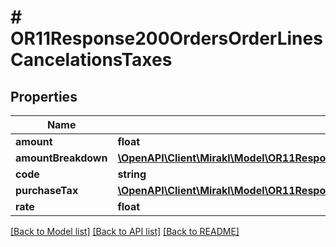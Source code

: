 # # OR11Response200OrdersOrderLinesCancelationsTaxes

## Properties

Name | Type | Description | Notes
------------ | ------------- | ------------- | -------------
**amount** | **float** | Tax amount | [optional]
**amountBreakdown** | [**\OpenAPI\Client\Mirakl\Model\OR11Response200OrdersOrderLinesCancelationsTaxesAmountBreakdown**](OR11Response200OrdersOrderLinesCancelationsTaxesAmountBreakdown.md) |  | [optional]
**code** | **string** | Tax code | [optional]
**purchaseTax** | [**\OpenAPI\Client\Mirakl\Model\OR11Response200OrdersOrderLinesCancelationsTaxesPurchaseTax**](OR11Response200OrdersOrderLinesCancelationsTaxesPurchaseTax.md) |  | [optional]
**rate** | **float** | Tax rate | [optional]

[[Back to Model list]](../../README.md#models) [[Back to API list]](../../README.md#endpoints) [[Back to README]](../../README.md)
